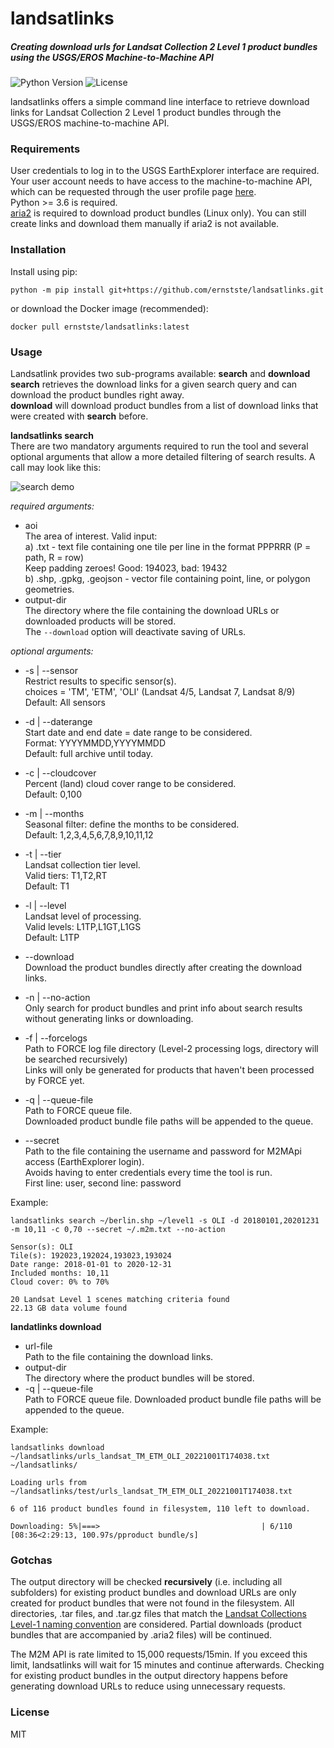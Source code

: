 # landsatlinks


##### Creating download urls for Landsat Collection 2 Level 1 product bundles using the USGS/EROS Machine-to-Machine API
![Python Version](https://img.shields.io/badge/python-%3E=v3.6-blue)
![License](https://img.shields.io/badge/license-MIT-brightgreen) 

landsatlinks offers a simple command line interface to retrieve download links for Landsat Collection 2 Level 1 product bundles through the USGS/EROS machine-to-machine API.



### Requirements
User credentials to log in to the USGS EarthExplorer interface are required. Your user account needs to have access to the machine-to-machine API, which can be requested through the user profile page [here](https://ers.cr.usgs.gov/profile/access).\
Python >= 3.6 is required. \
[aria2](https://github.com/aria2/aria2) is required to download product bundles (Linux only). You can still create links and download them manually if aria2 is not available.


### Installation
Install using pip:
```
python -m pip install git+https://github.com/ernstste/landsatlinks.git
```
or download the Docker image (recommended):
```
docker pull ernstste/landsatlinks:latest
```

### Usage
Landsatlink provides two sub-programs available: __search__ and __download__ \
__search__ retrieves the download links for a given search query and can download the product bundles right away.\
__download__ will download product bundles from a list of download links that were created with __search__ before.

__landsatlinks search__ \
There are two mandatory arguments required to run the tool and several optional arguments that allow a more detailed filtering of search results. A call may look like this:

![search demo](https://github.com/ernstste/landsatlinks/raw/main/demo/landsatlinks_search_demo.gif)


_required arguments:_
- aoi\
  The area of interest. Valid input:\
  a) .txt - text file containing one tile per line in the format PPPRRR (P = path, R = row) \
  Keep padding zeroes! Good: 194023, bad: 19432\
  b) .shp, .gpkg, .geojson - vector file containing point, line, or polygon geometries.
- output-dir\
  The directory where the file containing the download URLs or downloaded products will be stored. \
  The `--download` option will deactivate saving of URLs.

_optional arguments:_
- -s | --sensor\
  Restrict results to specific sensor(s).\
  choices = 'TM', 'ETM', 'OLI' (Landsat 4/5, Landsat 7, Landsat 8/9)\
  Default: All sensors
- -d | --daterange\
  Start date and end date = date range to be considered.\
  Format: YYYYMMDD,YYYYMMDD\
  Default: full archive until today.
- -c | --cloudcover\
  Percent (land) cloud cover range to be considered.\
  Default: 0,100
- -m | --months\
  Seasonal filter: define the months to be considered.\
  Default: 1,2,3,4,5,6,7,8,9,10,11,12
- -t | --tier\
  Landsat collection tier level.\
  Valid tiers: T1,T2,RT\
  Default: T1
- -l | --level\
  Landsat level of processing.\
  Valid levels: L1TP,L1GT,L1GS\
  Default: L1TP 


- --download\
  Download the product bundles directly after creating the download links.
- -n | --no-action\
  Only search for product bundles and print info about search results without generating links or downloading.
- -f | --forcelogs\
  Path to FORCE log file directory (Level-2 processing logs, directory will be searched recursively)\
  Links will only be generated for products that haven't been processed by FORCE yet.
- -q | --queue-file\
  Path to FORCE queue file.\
  Downloaded product bundle file paths will be appended to the queue.
- \--secret\
  Path to the file containing the username and password for M2MApi access (EarthExplorer login).\
  Avoids having to enter credentials every time the tool is run.\
  First line: user, second line: password

Example:
```
landsatlinks search ~/berlin.shp ~/level1 -s OLI -d 20180101,20201231 -m 10,11 -c 0,70 --secret ~/.m2m.txt --no-action

Sensor(s): OLI
Tile(s): 192023,192024,193023,193024
Date range: 2018-01-01 to 2020-12-31
Included months: 10,11
Cloud cover: 0% to 70%

20 Landsat Level 1 scenes matching criteria found
22.13 GB data volume found
```

__landatlinks download__

- url-file\
  Path to the file containing the download links.
- output-dir\
  The directory where the product bundles will be stored.
- -q | --queue-file\
  Path to FORCE queue file. Downloaded product bundle file paths will be appended to the queue.

Example:
```
landsatlinks download ~/landsatlinks/urls_landsat_TM_ETM_OLI_20221001T174038.txt ~/landsatlinks/

Loading urls from ~/landsatlinks/test/urls_landsat_TM_ETM_OLI_20221001T174038.txt

6 of 116 product bundles found in filesystem, 110 left to download.

Downloading: 5%|===>                                    | 6/110 [08:36<2:29:13, 100.97s/pproduct bundle/s]
```

### Gotchas
The output directory will be checked __recursively__ (i.e. including all subfolders) for existing product bundles and download URLs are only created for product bundles that were not found in the filesystem. All directories, .tar files, and .tar.gz files that match the [Landsat Collections Level-1 naming convention](https://www.usgs.gov/faqs/what-naming-convention-landsat-collection-2-level-1-and-level-2-scenes) are considered. Partial downloads (product bundles that are accompanied by .aria2 files) will be continued. 

The M2M API is rate limited to 15,000 requests/15min. If you exceed this limit, landsatlinks will wait for 15 minutes and continue afterwards. Checking for existing product bundles in the output directory happens before generating download URLs to reduce using unnecessary requests.

### License
MIT